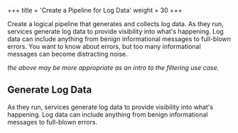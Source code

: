 +++
title = 'Create a Pipeline for Log Data'
weight = 30
+++

Create a logical pipeline that generates and collects log data. As they run, services generate log data to provide visibility into what's happening. Log data can include anything from benign informational messages to full-blown errors. You want to know about errors, but too many informational messages can become distracting noise.

*the above may be more appropriate as an intro to the filtering use case.*

## Generate Log Data

As they run, services generate log data to provide visibility into what's happening. Log data can include anything from benign informational messages to full-blown errors.
